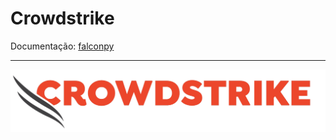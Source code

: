 # Crowdstrike

<p>Documentação:
<a href="https://www.falconpy.io/">falconpy</a>
</p>
<hr>

<img style="display: block;-webkit-user-select: none;margin: auto;background-color: hsl(0, 0%, 90%);transition: background-color 300ms;" src="https://raw.githubusercontent.com/CrowdStrike/falconpy/main/docs/asset/cs-logo.png">

